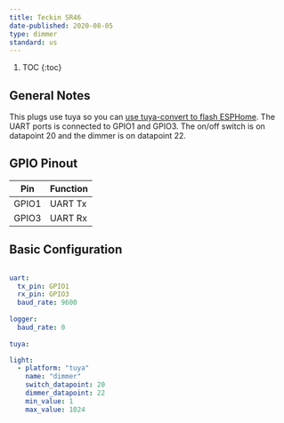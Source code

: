 ```yaml
---
title: Teckin SR46
date-published: 2020-08-05
type: dimmer
standard: us
---
```


1. TOC
{:toc}
## General Notes
This plugs use tuya so you can [use tuya-convert to flash ESPHome](/guides/tuya-convert/).
The UART ports is connected to GPIO1 and GPIO3.
The on/off switch is on datapoint 20 and the dimmer is on datapoint 22.

## GPIO Pinout

| Pin     | Function                           |
|---------|------------------------------------|
| GPIO1   | UART Tx                            |
| GPIO3   | UART Rx                            |

## Basic Configuration

```yaml

uart:
  tx_pin: GPIO1
  rx_pin: GPIO3
  baud_rate: 9600
  
logger:
  baud_rate: 0
  
tuya:

light:
  - platform: "tuya"
    name: "dimmer"
    switch_datapoint: 20
    dimmer_datapoint: 22
    min_value: 1
    max_value: 1024

```